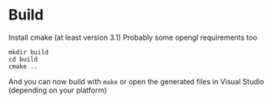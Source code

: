 Build
========

Install cmake (at least version 3.1)
Probably some opengl requirements too

```
mkdir build
cd build
cmake ..
```

And you can now build with `make` or open the generated files in Visual Studio (depending on your platform)
